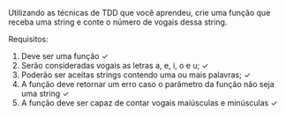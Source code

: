 Utilizando as técnicas de TDD que você aprendeu, crie uma função que receba uma string e conte o número de vogais dessa string.

Requisitos:

1. Deve ser uma função <span>&#10003;</span>
2. Serão consideradas vogais as letras a, e, i, o e u; <span>&#10003;</span>
3. Poderão ser aceitas strings contendo uma ou mais palavras; <span>&#10003;</span>
4. A função deve retornar um erro caso o parâmetro da função não seja uma string <span>&#10003;</span>
5. A função deve ser capaz de contar vogais maiúsculas e minúsculas <span>&#10003;</span>
